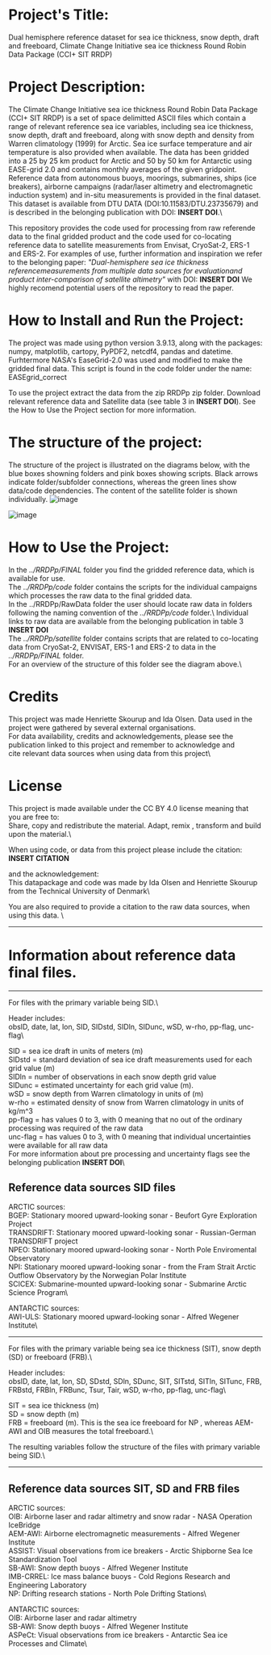 # Project's Title:
Dual hemisphere reference dataset for sea ice thickness, snow depth, draft and freeboard, Climate Change Initiative sea ice thickness Round Robin Data Package (CCI+ SIT RRDP)


# Project Description:
The Climate Change Initiative sea ice thickness Round Robin Data Package (CCI+ SIT RRDP) is a set of space delimitted ASCII files which contain a range of relevant reference sea ice variables, including sea ice thickness, snow depth, draft and freeboard, along with snow depth and density from Warren climatology (1999) for Arctic. Sea ice surface temperature and air temperature is also provided when available. The data has been gridded into a 25 by 25 km product for Arctic and 50 by 50 km for Antarctic using EASE-grid 2.0 and contains monthly averages of the given gridpoint. Reference data from autonomous buoys, moorings, submarines, ships (ice breakers), airborne campaigns (radar/laser altimetry and electromagnetic induction system) and in-situ measurements is provided in the final dataset. This dataset is available from DTU DATA (DOI:10.11583/DTU.23735679) and is described in the belonging publication with DOI: **INSERT DOI**.\

This repository provides the code used for processing from raw referende data to the final gridded product and the code used for co-locating reference data to satellite measurements from Envisat, CryoSat-2, ERS-1 and ERS-2. For examples of use, further information and inspiration we refer to the belonging paper: *"Dual-hemisphere sea ice thickness referencemeasurements from multiple data sources for evaluationand product inter-comparison of satellite altimetry"* with DOI: **INSERT DOI**
We highly recomend potential users of the repository to read the paper.

# How to Install and Run the Project:
The project was made using python version 3.9.13, along with the packages: numpy, matplotlib, cartopy, PyPDF2, netcdf4, pandas and datetime.
Furhtermore NASA's EaseGrid-2.0 was used and modified to make the gridded final data. This script is found in the code folder under the name: EASEgrid_correct

To use the project extract the data from the zip RRDPp zip folder. Download relevant reference data and Satellite data (see table 3 in **INSERT DOI**). See the How to Use the Project section for more information.

# The structure of the project:
The structure of the project is illustrated on the diagrams below, with the blue boxes showning folders and pink boxes showing scripts. Black arrows indicate folder/subfolder connections, whereas the green lines show data/code dependencies. The content of the satellite folder is shown individually.
![image](https://github.com/Idalundtorp/ESACCI-/assets/70795109/f52f888f-4e12-42a5-947f-6852c2dbf021)

![image](https://github.com/Idalundtorp/ESACCI-/assets/70795109/b0277fd5-89d6-4725-821b-92b5cd421c4d)


# How to Use the Project:
In the *../RRDPp/FINAL* folder you find the gridded reference data, which is available for use.\
The *../RRDPp/code* folder contains the scripts for the individual campaigns which processes the raw data to the final gridded data.\
In the ../RRDPp/RawData folder the user should locate raw data in folders following the naming convention of the *../RRDPp/code* folder.\ 
Individual links to raw data are available from the belonging publication in table 3 **INSERT DOI** \
The *../RRDPp/satellite* folder contains scripts that are related to co-locating data from CryoSat-2, ENVISAT, ERS-1 and ERS-2 to data in the *../RRDPp/FINAL* folder.\
For an overview of the structure of this folder see the diagram above.\


# Credits
This project was made Henriette Skourup and Ida Olsen. Data used in the project were gathered by several external organisations. \
For data availability, credits and acknowledgements, please see the publication linked to this project and remember to acknowledge and \
cite relevant data sources when using data from this project\

# License
This project is made available under the CC BY 4.0 license meaning that you are free to:\
Share, copy and redistribute the material. Adapt, remix , transform and build upon the material.\

When using code, or data from this project please include the citation:\
**INSERT CITATION**

and the acknowledgement:\
This datapackage and code was made by Ida Olsen and Henriette Skourup from the Technical University of Denmark\

You are also required to provide a citation to the raw data sources, when using this data. \

-------------------------------------------------------------------------------------------------------------------------------------------------------
# Information about reference data final files.
-------------------------------------------------------------------------------------------------------------------------------------------------------

For files with the primary variable being SID.\

Header includes:\
obsID, date, lat, lon, SID, SIDstd, SIDln, SIDunc, wSD, w-rho, pp-flag, unc-flag\

SID = sea ice draft in units of meters (m)\
SIDstd = standard deviation of sea ice draft measurements used for each grid value (m)\
SIDln = number of observations in each snow depth grid value\
SIDunc = estimated uncertainty for each grid value (m).\
wSD = snow depth from Warren climatology in units of (m)\
w-rho = estimated density of snow from Warren climatology in units of kg/m^3\
pp-flag = has values 0 to 3, with 0 meaning that no out of the ordinary processing was required of the raw data\
unc-flag = has values 0 to 3, with 0 meaning that individual uncertainties were available for all raw data\
For more information about pre processing and uncertainty flags see the belonging publication **INSERT DOI**\


## Reference data sources SID files

ARCTIC sources:\
BGEP: Stationary moored upward-looking sonar - Beufort Gyre Exploration Project\
TRANSDRIFT: Stationary moored upward-looking sonar - Russian-German TRANSDRIFT project\
NPEO:  Stationary moored upward-looking sonar - North Pole Enviromental Observatory\
NPI:  Stationary moored upward-looking sonar - from the Fram Strait Arctic Outflow Observatory by the Norwegian Polar Institute \
SCICEX: Submarine-mounted upward-looking sonar - Submarine Arctic Science Program\

ANTARCTIC sources:\
AWI-ULS: Stationary moored upward-looking sonar - Alfred Wegener Institute\

-------------------------------------------------------------------------------------------------------------------------------------------------------
For files with the primary variable being sea ice thickness (SIT), snow depth (SD) or freeboard (FRB).\

Header includes:\
obsID, date, lat, lon, SD, SDstd, SDln, SDunc, SIT, SITstd, SITln, SITunc, FRB, FRBstd, FRBln, FRBunc, Tsur, Tair, wSD, w-rho, pp-flag, unc-flag\

SIT = sea ice thickness (m)\
SD = snow depth (m)\
FRB = freeboard (m). This is the sea ice freeboard for NP , whereas AEM-AWI and OIB measures the total freeboard.\

The resulting variables follow the structure of the files with primary variable being SID.\

-------------------------------------------------------------------------------------------------------------------------------------------------------
## Reference data sources SIT, SD and FRB files

ARCTIC sources:\
OIB: Airborne laser and radar altimetry and snow radar - NASA Operation IceBridge\
AEM-AWI: Airborne electromagnetic measurements - Alfred Wegener Institute\
ASSIST: Visual observations from ice breakers - Arctic Shipborne Sea Ice Standardization Tool\
SB-AWI:  Snow depth buoys - Alfred Wegener Institute\
IMB-CRREL: Ice mass balance buoys - Cold Regions Research and Engineering Laboratory\
NP: Drifting research stations - North Pole Drifting Stations\

ANTARCTIC sources:\
OIB: Airborne laser and radar altimetry\
SB-AWI: Snow depth buoys - Alfred Wegener Institute\
ASPeCt: Visual observations from ice breakers - Antarctic Sea ice Processes and Climate\
